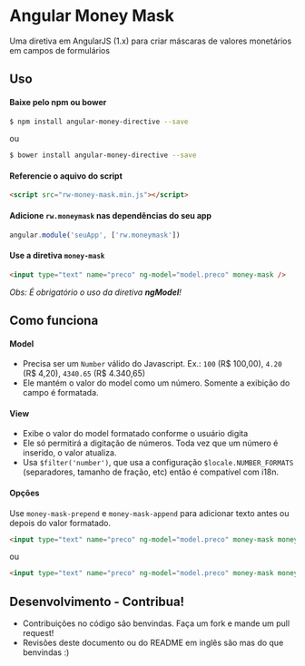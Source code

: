 # Angular Money Mask
Uma diretiva em AngularJS (1.x) para criar máscaras de valores monetários em campos de formulários

## Uso

#### Baixe pelo npm ou bower
```sh
$ npm install angular-money-directive --save
```
ou
```sh
$ bower install angular-money-directive --save
```

#### Referencie o aquivo do script

```html
<script src="rw-money-mask.min.js"></script>
```

#### Adicione `rw.moneymask` nas dependências do seu app

```javascript
angular.module('seuApp', ['rw.moneymask'])
```

#### Use a diretiva `money-mask`

```html
<input type="text" name="preco" ng-model="model.preco" money-mask />
```
*Obs: É obrigatório o uso da diretiva __ngModel__!*

## Como funciona

#### Model

 - Precisa ser um `Number` válido do Javascript. Ex.: `100` (R$ 100,00), `4.20` (R$ 4,20), `4340.65` (R$ 4.340,65)
 - Ele mantém o valor do model como um número. Somente a exibição do campo é formatada.

#### View

 - Exibe o valor do model formatado conforme o usuário digita
 - Ele só permitirá a digitação de números. Toda vez que um número é inserido, o valor atualiza.
 - Usa `$filter('number')`, que usa a configuração `$locale.NUMBER_FORMATS` (separadores, tamanho de fração, etc) então é compatível com i18n.

#### Opções

Use `money-mask-prepend` e `money-mask-append` para adicionar texto antes ou depois do valor formatado.
```html
<input type="text" name="preco" ng-model="model.preco" money-mask money-mask-prepend="R$" />
```
ou
```html
<input type="text" name="preco" ng-model="model.preco" money-mask money-mask-append="reais" />
```

## Desenvolvimento - Contribua!

- Contribuições no código são benvindas. Faça um fork e mande um pull request!
- Revisões deste documento ou do README em inglês são mas do que benvindas :)
